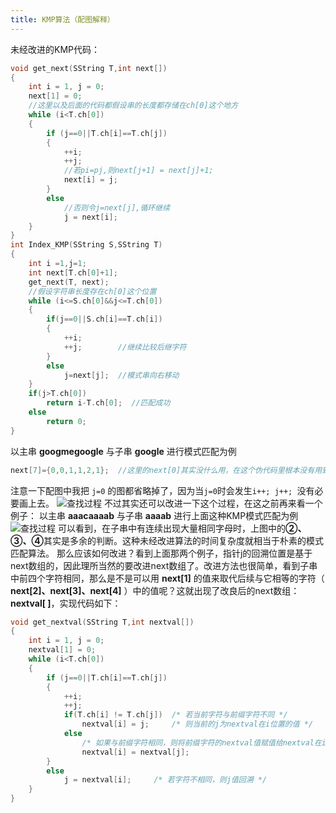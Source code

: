 ```yaml
---
title: KMP算法（配图解释）
---
```


未经改进的KMP代码：
```c
void get_next(SString T,int next[])
{
    int i = 1, j = 0;
    next[1] = 0;
    //这里以及后面的代码都假设串的长度都存储在ch[0]这个地方
    while (i<T.ch[0])
    {
        if (j==0||T.ch[i]==T.ch[j])
        {
            ++i;
            ++j;
            //若pi=pj,则next[j+1] = next[j]+1;
            next[i] = j;
        }
        else
            //否则令j=next[j],循环继续
            j = next[i];
    } 
}
int Index_KMP(SString S,SString T)
{
    int i =1,j=1;
    int next[T.ch[0]+1];
    get_next(T, next);
    //假设字符串长度存在ch[0]这个位置
    while (i<=S.ch[0]&&j<=T.ch[0])
    {
        if(j==0||S.ch[i]==T.ch[i])
        {
            ++i;
            ++j;        //继续比较后继字符
        }
        else
            j=next[j];  //模式串向右移动
    }
    if(j>T.ch[0])
        return i-T.ch[0];  //匹配成功
    else
        return 0;
}
```

以主串 **googmegoogle** 与子串 **google** 进行模式匹配为例

```c
next[7]={0,0,1,1,2,1};	//这里的next[0]其实没什么用，在这个伪代码里根本没有用到
```
注意一下配图中我把 `j=0` 的图都省略掉了，因为当`j=0`时会发生`i++; j++; `没有必要画上去。
![查找过程](https://img-blog.csdnimg.cn/2071bb86f00946439d49fde210223bdd.jpg?x-oss-process=image/watermark,type_ZmFuZ3poZW5naGVpdGk,shadow_10,text_aHR0cHM6Ly9ibG9nLmNzZG4ubmV0L20wXzQ3NDM1MTU4,size_16,color_FFFFFF,t_70#pic_center)
不过其实还可以改进一下这个过程，在这之前再来看一个例子：
以主串 **aaacaaaab** 与子串 **aaaab** 进行上面这种KMP模式匹配为例
![查找过程](https://img-blog.csdnimg.cn/30cfc8dc6a194aa6a44b2bd23fb81ed4.jpg?x-oss-process=image/watermark,type_ZmFuZ3poZW5naGVpdGk,shadow_10,text_aHR0cHM6Ly9ibG9nLmNzZG4ubmV0L20wXzQ3NDM1MTU4,size_16,color_FFFFFF,t_70#pic_center)
可以看到，在子串中有连续出现大量相同字母时，上图中的**②、③、④**其实是多余的判断。这种未经改进算法的时间复杂度就相当于朴素的模式匹配算法。
那么应该如何改进？看到上面那两个例子，指针j的回溯位置是基于next数组的，因此理所当然的要改进next数组了。改进方法也很简单，看到子串中前四个字符相同，那么是不是可以用 **next[1]** 的值来取代后续与它相等的字符（ **next[2]、next[3]、next[4]** ）中的值呢？这就出现了改良后的next数组：**nextval[ ]**，实现代码如下：

```c
void get_nextval(SString T,int nextval[])
{
    int i = 1, j = 0;
    nextval[1] = 0;
    while (i<T.ch[0])
    {
        if (j==0||T.ch[i]==T.ch[j])
        {
            ++i;
            ++j;
            if(T.ch[i] != T.ch[j])	/* 若当前字符与前缀字符不同 */ 
            	nextval[i] = j;		/* 则当前的j为nextval在i位置的值 */ 
           	else
           		/* 如果与前缀字符相同，则将前缀字符的nextval值赋值给nextval在i位置的值 */
           		nextval[i] = nextval[j];
        }
        else
            j = nextval[i];		/* 若字符不相同，则j值回溯 */  
    }
}
```

